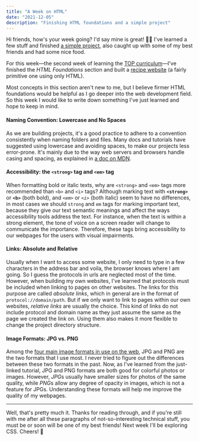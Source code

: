 ```yaml
---
title: "A Week on HTML"
date: "2021-12-05"
description: "Finishing HTML foundations and a simple project"
---
```


Hi friends, how's your week going? I'd say mine is great! 🧚‍♀️ I've learned a few stuff and finished [a simple project](https://github.com/sharonytlau/odin-recipes), also caught up with some of my best friends and had some nice food. 

For this week—the second week of learning the [TOP curriculum](https://www.theodinproject.com/paths/foundations/courses/foundations)—I've finished the *HTML Foundations* section and built a [recipe website](https://sharonytlau.github.io/odin-recipes/) (a fairly primitive one using only HTML). 

Most concepts in this section aren't new to me, but I believe firmer HTML foundations would be helpful as I go deeper into the web development field. So this week I would like to write down something I've just learned and hope to keep in mind.

#### Naming Convention: Lowercase and No Spaces
As we are building projects, it's a good practice to adhere to a convention consistently when naming folders and files. Many docs and tutorials have suggested using lowercase and 
avoiding spaces, to make our projects less error-prone. It's mainly due to the way web servers and browsers handle casing and spacing, as explained in [a doc on MDN](https://developer.mozilla.org/en-US/docs/Learn/Getting_started_with_the_web/Dealing_with_files#an_aside_on_casing_and_spacing). 

#### Accessibility: the `<strong>` tag and `<em>` tag

When formatting bold or italic texts, why are  `<strong>` and `<em>` tags more recommended than `<b>` and `<i>` tags? Although marking text with <strong>`<strong>`</strong> or <b>`<b>`</b> (both bold), and <em>`<em>`</em> or <i>`<i>`</i> (both italic) seem to have no differences, in most cases we should `strong` and `em` tags for marking important text, because they give our text semantic meanings and affect the ways accessibility tools address the text. For instance, when the text is within a strong element, the tone of voice on a screen reader will change to communicate the importance. Therefore, these tags bring accessibility to our webpages for the users with visual impairments.

#### Links: Absolute and Relative 
Usually when I want to access some website, I only need to type in a few characters in the address bar and voila, the browser knows where I am going. So I guess the protocols in urls are neglected most of the time. However, when building my own websites, I've learned that protocols must be included when linking to pages on other websites. The links for this purpose are called *absolute links*, which in general are in the format of `protocol://domain/path`.
But if we only want to link to pages within our own websites, *relative links* are usually the choice. This kind of links do not include protocol and domain name as they just assume the same as the page we created the link on. Using them also makes it more flexible to change the project directory structure.

#### Image Formats: JPG vs. PNG
Among the [four main image formats in use on the web](https://www.internetingishard.com/html-and-css/links-and-images/#image-formats), JPG and PNG are the two formats that I use most. I never tried to figure out the differences between these two formats in the past. Now, as I've learned from the just-linked tutorial, JPG and PNG formats are both good for colorful photos or images. However, *JPG*s usually have smaller sizes for photos of the same quality, while *PNG*s allow any degree of opacity in images, which is not a feature for JPGs. Understanding these formats will help me improve the quality of my webpages.

---

<p class="final-paragraph">Well, that's pretty much it. Thanks for reading through, and if you're still with me after all these paragraphs of not-so-interesting technical stuff, you must be or soon will be one of my best friends! Next week I'll be exploring CSS. Cheers! 🍻 </p>
